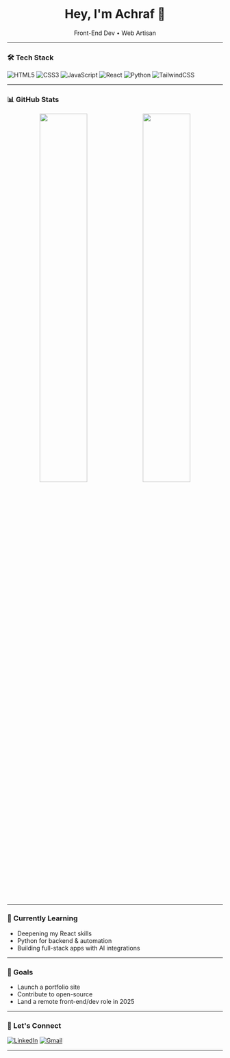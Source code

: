 <h1 align="center">Hey, I'm Achraf 👋</h1>
<p align="center">Front-End Dev • Web Artisan </p>

---

### 🛠️ Tech Stack

![HTML5](https://img.shields.io/badge/-HTML5-E34F26?style=flat&logo=html5&logoColor=white)
![CSS3](https://img.shields.io/badge/-CSS3-1572B6?style=flat&logo=css3)
![JavaScript](https://img.shields.io/badge/-JavaScript-F7DF1E?style=flat&logo=javascript&logoColor=black)
![React](https://img.shields.io/badge/-React-61DAFB?style=flat&logo=react&logoColor=black)
![Python](https://img.shields.io/badge/-Python-3776AB?style=flat&logo=python&logoColor=white)
![TailwindCSS](https://img.shields.io/badge/-Tailwind-38B2AC?style=flat&logo=tailwind-css&logoColor=white)

---

### 📊 GitHub Stats

<p align="center">
  <img src="https://github-readme-stats.vercel.app/api?username=Achraf-Errabbaa&show_icons=true&theme=tokyonight" width="47%"/>
  <img src="https://github-readme-stats.vercel.app/api/top-langs/?username=Achraf-Errabbaa&layout=compact&theme=tokyonight" width="47%"/>
</p>

---

### 🌱 Currently Learning

- Deepening my React skills
- Python for backend & automation
- Building full-stack apps with AI integrations

---

### 🎯 Goals

- Launch a portfolio site
- Contribute to open-source
- Land a remote front-end/dev role in 2025

---

### 🤝 Let's Connect

[![LinkedIn](https://img.shields.io/badge/-LinkedIn-blue?style=flat&logo=linkedin)](https://www.linkedin.com/in/achraf-errabbaa-681069237)
[![Gmail](https://img.shields.io/badge/-Gmail-red?style=flat&logo=gmail&logoColor=white)](mailto:achraferrabbaa7@gmail.com)

---

<p align="center">
  <img src="https://komarev.com/ghpvc/?username=yourUsername&style=flat-square&color=blue" alt=""/>
</p>
